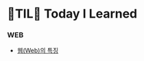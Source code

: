 # 💜TIL💜 Today I Learned
### WEB   
  + [웹(Web)의 특징](https://github.com/limhyerin/TIL/blob/main/web/%EC%9B%B9(Web)%EC%9D%98%20%ED%8A%B9%EC%A7%95.md)
